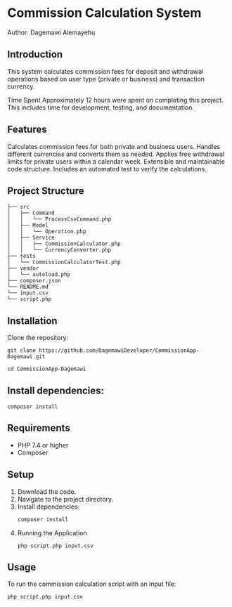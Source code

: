 # Commission Calculation System

Author: Dagemawi Alemayehu

## Introduction

This system calculates commission fees for deposit and withdrawal operations based on user type (private or business) and transaction currency.

Time Spent
Approximately 12 hours were spent on completing this project. This includes time for development, testing, and documentation.

## Features
Calculates commission fees for both private and business users.
Handles different currencies and converts them as needed.
Applies free withdrawal limits for private users within a calendar week.
Extensible and maintainable code structure.
Includes an automated test to verify the calculations.

## Project Structure
```
├── src
│   ├── Command
│   │   └── ProcessCsvCommand.php
│   ├── Model
│   │   └── Operation.php
│   ├── Service
│   │   ├── CommissionCalculator.php
│   │   └── CurrencyConverter.php
├── tests
│   └── CommissionCalculatorTest.php
├── vendor
│   └── autoload.php
├── composer.json
└── README.md
└── input.csv
└── script.php
```
## Installation
Clone the repository:

``` git clone https://github.com/DagemawiDeveloper/CommissionApp-Dagemawi.git ```

``` cd CommissionApp-Dagemawi ```

## Install dependencies:

``` composer install ```

## Requirements

- PHP 7.4 or higher
- Composer

## Setup

1. Download the code.
2. Navigate to the project directory.
3. Install dependencies:
   ```bash
   composer install
   ```
4. Running the Application
   ```
   php script.php input.csv
   ```

## Usage

To run the commission calculation script with an input file:

```bash
php script.php input.csv
```
